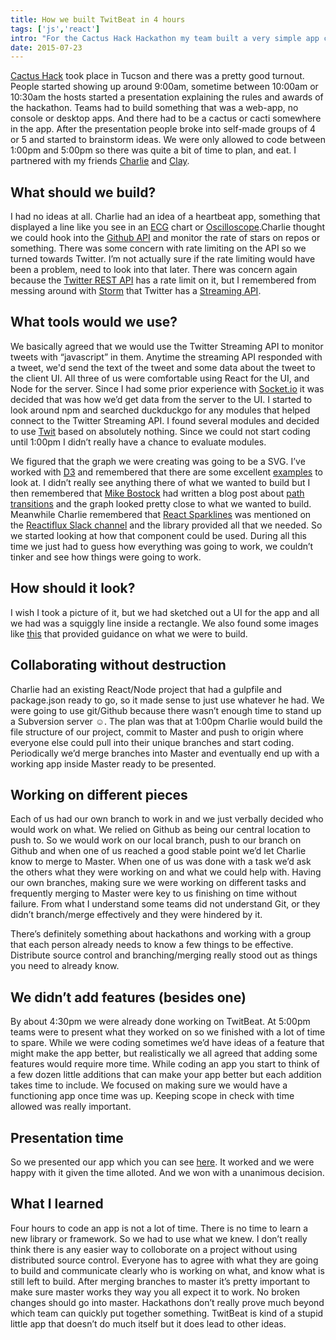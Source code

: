 ```yaml
---
title: How we built TwitBeat in 4 hours
tags: ['js','react']
intro: "For the Cactus Hack Hackathon my team built a very simple app called TwitBeat. I want to explain to you how we went about building the app and what I learned from the process."
date: 2015-07-23
---
```


[Cactus Hack](http://cactushack.com/) took place in Tucson and there was a pretty good turnout. People started showing up around 9:00am, sometime between 10:00am or 10:30am the hosts started a presentation explaining the rules and awards of the hackathon. Teams had to build something that was a web-app, no console or desktop apps. And there had to be a cactus or cacti somewhere in the app. After the presentation people broke into self-made groups of 4 or 5 and started to brainstorm ideas. We were only allowed to code between 1:00pm and 5:00pm so there was quite a bit of time to plan, and eat. I partnered with my friends [Charlie](https://github.com/bringking) and [Clay](https://github.com/theshortcut).


## What should we build?

I had no ideas at all. Charlie had an idea of a heartbeat app, something that displayed a line like you see in an [ECG](https://en.wikipedia.org/wiki/Electrocardiography) chart or [Oscilloscope](https://en.wikipedia.org/wiki/Oscilloscope).Charlie thought we could hook into the [Github API](https://developer.github.com/v3/) and monitor the rate of stars on repos or something. There was some concern with rate limiting on the API so we turned towards Twitter. I’m not actually sure if the rate limiting would have been a problem, need to look into that later. There was concern again because the [Twitter REST API](https://dev.twitter.com/rest/public) has a rate limit on it, but I remembered from messing around with [Storm](http://storm.apache.org/) that Twitter has a [Streaming API](https://dev.twitter.com/streaming/overview).



## What tools would we use?

We basically agreed that we would use the Twitter Streaming API to monitor tweets with “javascript” in them. Anytime the streaming API responded with a tweet, we'd send the text of the tweet and some data about the tweet to the client UI. All three of us were comfortable using React for the UI, and Node for the server. Since I had some prior experience with [Socket.io](http://socket.io/) it was decided that was how we’d get data from the server to the UI. I started to look around npm and searched duckduckgo for any modules that helped connect to the Twitter Streaming API. I found several modules and decided to use [Twit](https://www.npmjs.com/package/twit) based on absolutely nothing. Since we could not start coding until 1:00pm I didn’t really have a chance to evaluate modules.

We figured that the graph we were creating was going to be a SVG. I’ve worked with [D3](http://d3js.org/) and remembered that there are some excellent [examples](https://github.com/mbostock/d3/wiki/Gallery) to look at. I didn’t really see anything there of what we wanted to build but I then remembered that [Mike Bostock](http://bost.ocks.org/mike/) had written a blog post about [path transitions](http://bost.ocks.org/mike/path/) and the graph looked pretty close to what we wanted to build. Meanwhile Charlie remembered that [React Sparklines](http://borisyankov.github.io/react-sparklines/) was mentioned on the [Reactiflux Slack channel](http://www.reactiflux.com/) and the library provided all that we needed. So we started looking at how that component could be used. During all this time we just had to guess how everything was going to work, we couldn’t tinker and see how things were going to work. 

## How should it look?
I wish I took a picture of it, but we had sketched out a UI for the app and all we had was a squiggly line inside a rectangle. We also found some images like [this](https://duckduckgo.com/?q=ekg+graph&ia=images&iax=1) that provided guidance on what we were to build. 

## Collaborating without destruction

Charlie had an existing React/Node project that had a gulpfile and package.json ready to go, so it made sense to just use whatever he had. We were going to use git/Github because there wasn’t enough time to stand up a Subversion server ☺. The plan was that at 1:00pm Charlie would build the file structure of our project, commit to Master and push to origin where everyone else could pull into their unique branches and start coding. Periodically we’d merge branches into Master and eventually end up with a working app inside Master ready to be presented.

## Working on different pieces
Each of us had our own branch to work in and we just verbally decided who would work on what. We relied on Github as being our central location to push to. So we would work on our local branch, push to our branch on Github and when one of us reached a good stable point we’d let Charlie know to merge to Master. When one of us was done with a task we’d ask the others what they were working on and what we could help with. Having our own branches, making sure we were working on different tasks and frequently merging to Master were key to us finishing on time without failure. From what I understand some teams did not understand Git, or they didn’t branch/merge effectively and they were hindered by it. 

There’s definitely something about hackathons and working with a group that each person already needs to know a few things to be effective. Distribute source control and branching/merging really stood out as things you need to already know.

## We didn’t add features (besides one)
By about 4:30pm we were already done working on TwitBeat. At 5:00pm teams were to present what they worked on so we finished with a lot of time to spare. While we were coding sometimes we’d have ideas of a feature that might make the app better, but realistically we all agreed that adding some features would require more time. While coding an app you start to think of a few dozen little additions that can make your app better but each addition takes time to include. We focused on making sure we would have a functioning app once time was up. Keeping scope in check with time allowed was really important.

## Presentation time
So we presented our app which you can see [here](http://twitbeat.azurewebsites.net/). It worked and we were happy with it given the time alloted. And we won with a unanimous decision.

## What I learned
Four hours to code an app is not a lot of time. There is no time to learn a new library or framework. So we had to use what we knew. I don’t really think there is any easier way to colloborate on a project without using distributed source control. Everyone has to agree with what they are going to build and communicate clearly who is working on what, and know what is still left to build. After merging branches to master it’s pretty important to make sure master works they way you all expect it to work. No broken changes should go into master. Hackathons don’t really prove much beyond which team can quickly put together something. TwitBeat is kind of a stupid little app that doesn’t do much itself but it does lead to other ideas.
